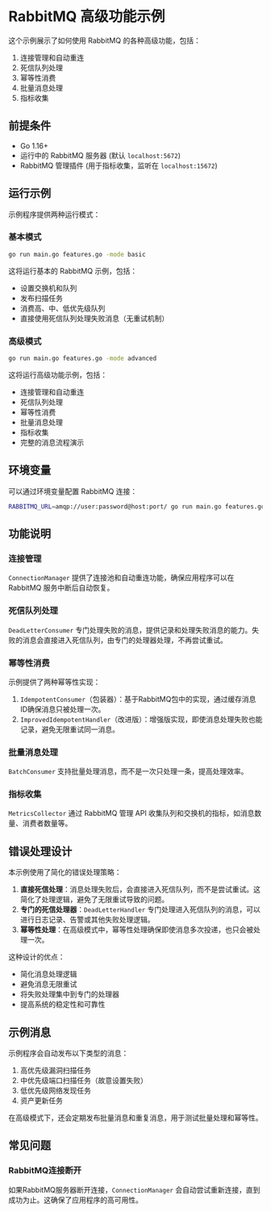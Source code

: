 # RabbitMQ 高级功能示例

这个示例展示了如何使用 RabbitMQ 的各种高级功能，包括：

1. 连接管理和自动重连
2. 死信队列处理
3. 幂等性消费
4. 批量消息处理
5. 指标收集

## 前提条件

- Go 1.16+
- 运行中的 RabbitMQ 服务器 (默认 `localhost:5672`)
- RabbitMQ 管理插件 (用于指标收集，监听在 `localhost:15672`)

## 运行示例

示例程序提供两种运行模式：

### 基本模式

```bash
go run main.go features.go -mode basic
```

这将运行基本的 RabbitMQ 示例，包括：
- 设置交换机和队列
- 发布扫描任务
- 消费高、中、低优先级队列
- 直接使用死信队列处理失败消息（无重试机制）

### 高级模式

```bash
go run main.go features.go -mode advanced
```

这将运行高级功能示例，包括：
- 连接管理和自动重连
- 死信队列处理
- 幂等性消费
- 批量消息处理
- 指标收集
- 完整的消息流程演示

## 环境变量

可以通过环境变量配置 RabbitMQ 连接：

```bash
RABBITMQ_URL=amqp://user:password@host:port/ go run main.go features.go
```

## 功能说明

### 连接管理

`ConnectionManager` 提供了连接池和自动重连功能，确保应用程序可以在 RabbitMQ 服务中断后自动恢复。

### 死信队列处理

`DeadLetterConsumer` 专门处理失败的消息，提供记录和处理失败消息的能力。失败的消息会直接进入死信队列，由专门的处理器处理，不再尝试重试。

### 幂等性消费

示例提供了两种幂等性实现：

1. `IdempotentConsumer`（包装器）：基于RabbitMQ包中的实现，通过缓存消息ID确保消息只被处理一次。
2. `ImprovedIdempotentHandler`（改进版）：增强版实现，即使消息处理失败也能记录，避免无限重试同一消息。

### 批量消息处理

`BatchConsumer` 支持批量处理消息，而不是一次只处理一条，提高处理效率。

### 指标收集

`MetricsCollector` 通过 RabbitMQ 管理 API 收集队列和交换机的指标，如消息数量、消费者数量等。

## 错误处理设计

本示例使用了简化的错误处理策略：

1. **直接死信处理**：消息处理失败后，会直接进入死信队列，而不是尝试重试。这简化了处理逻辑，避免了无限重试导致的问题。
2. **专门的死信处理器**：`DeadLetterHandler` 专门处理进入死信队列的消息，可以进行日志记录、告警或其他失败处理逻辑。
3. **幂等性处理**：在高级模式中，幂等性处理确保即使消息多次投递，也只会被处理一次。

这种设计的优点：
- 简化消息处理逻辑
- 避免消息无限重试
- 将失败处理集中到专门的处理器
- 提高系统的稳定性和可靠性

## 示例消息

示例程序会自动发布以下类型的消息：

1. 高优先级漏洞扫描任务
2. 中优先级端口扫描任务（故意设置失败）
3. 低优先级网络发现任务
4. 资产更新任务

在高级模式下，还会定期发布批量消息和重复消息，用于测试批量处理和幂等性。

## 常见问题

### RabbitMQ连接断开

如果RabbitMQ服务器断开连接，`ConnectionManager` 会自动尝试重新连接，直到成功为止。这确保了应用程序的高可用性。 